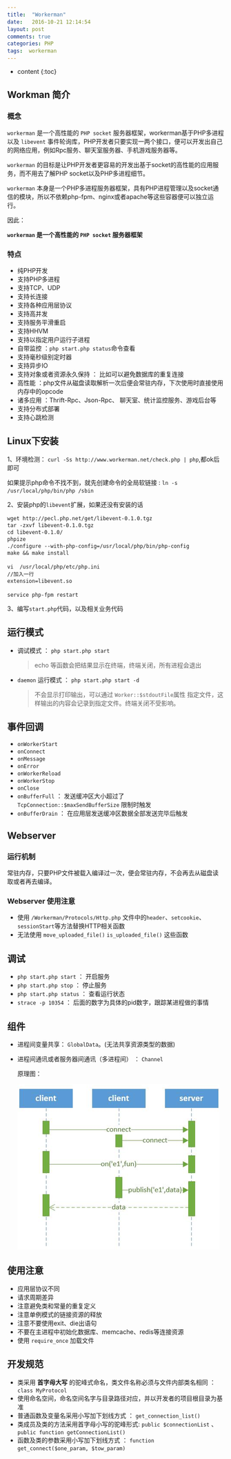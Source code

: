 ```yaml
---
title:  "Workerman"
date:   2016-10-21 12:14:54
layout: post
comments: true
categories: PHP
tags:  workerman
---
```


* content
{:toc}


## Workman 简介

### 概念

`workerman` 是一个高性能的 `PHP socket` 服务器框架，workerman基于PHP多进程以及 `libevent` 事件轮询库，PHP开发者只要实现一两个接口，便可以开发出自己的网络应用，例如Rpc服务、聊天室服务器、手机游戏服务器等。

`workerman` 的目标是让PHP开发者更容易的开发出基于socket的高性能的应用服务，而不用去了解PHP socket以及PHP多进程细节。

`workerman` 本身是一个PHP多进程服务器框架，具有PHP进程管理以及socket通信的模块，所以不依赖php-fpm、nginx或者apache等这些容器便可以独立运行。

因此：

**`workerman` 是一个高性能的 `PHP socket` 服务器框架**

### 特点

- 纯PHP开发
- 支持PHP多进程
- 支持TCP、UDP
- 支持长连接
- 支持各种应用层协议
- 支持高并发
- 支持服务平滑重启
- 支持HHVM
- 支持以指定用户运行子进程
- 自带监控 ：`php start.php status`命令查看
- 支持毫秒级别定时器
- 支持异步IO
- 支持对象或者资源永久保持 ： 比如可以避免数据库的重复连接
- 高性能 ：php文件从磁盘读取解析一次后便会常驻内存，下次使用时直接使用内存中的opcode
- 诸多应用 ：Thrift-Rpc、Json-Rpc、 聊天室、统计监控服务、游戏后台等
- 支持分布式部署
- 支持心跳检测



## Linux下安装


1、环境检测： `curl -Ss http://www.workerman.net/check.php | php`,都ok后即可

如果提示php命令不找不到，就先创建命令的全局软链接 : `ln -s /usr/local/php/bin/php /sbin`

2、安装php的`libevent`扩展，如果还没有安装的话

```
wget http://pecl.php.net/get/libevent-0.1.0.tgz
tar -zxvf libevent-0.1.0.tgz
cd libevent-0.1.0/
phpize
./configure --with-php-config=/usr/local/php/bin/php-config
make && make install

vi  /usr/local/php/etc/php.ini
//加入一行
extension=libevent.so

service php-fpm restart
```

3、编写`start.php`代码，以及相关业务代码



## 运行模式

- 调试模式  ： `php start.php start` 

    > echo 等函数会把结果显示在终端，终端关闭，所有进程会退出

- `daemon` 运行模式 ： `php start.php start -d`         
    
    > 不会显示打印输出，可以通过 `Worker::$stdoutFile`属性 指定文件，这样输出的内容会记录到指定文件。终端关闭不受影响。


## 事件回调

- `onWorkerStart`
- `onConnect`
- `onMessage`
- `onError`
- `onWorkerReload`
- `onWorkerStop`
- `onClose`
- `onBufferFull` ： 发送缓冲区大小超过了 `TcpConnection::$maxSendBufferSize` 限制时触发
- `onBufferDrain` ： 在应用层发送缓冲区数据全部发送完毕后触发

## Webserver

### 运行机制

常驻内存，只要PHP文件被载入编译过一次，便会常驻内存，不会再去从磁盘读取或者再去编译。

### Webserver 使用注意

- 使用 `/Workerman/Protocols/Http.php` 文件中的`header`、`setcookie`、`sessionStart`等方法替换HTTP相关函数
- 无法使用 `move_uploaded_file()` `is_uploaded_file()` 这些函数


## 调试

- `php start.php start` ： 开启服务
- `php start.php stop`  ： 停止服务
- `php start.php status` ： 查看运行状态
- `strace -p 10354` ： 后面的数字为具体的pid数字，跟踪某进程做的事情



## 组件

- 进程间变量共享： `GlobalData`。(无法共享资源类型的数据)


- 进程间通讯或者服务器间通讯（多进程间） ： `Channel`

    原理图：
    
    ![image](/static/img/workerman.jpg)



## 使用注意

- 应用层协议不同
- 请求周期差异
- 注意避免类和常量的重复定义
- 注意单例模式的链接资源的释放
- 注意不要使用exit、die出语句
- 不要在主进程中初始化数据库、memcache、redis等连接资源
- 使用 `require_once` 加载文件


## 开发规范

- 类采用 **首字母大写** 的驼峰式命名，类文件名称必须与文件内部类名相同 ： `class MyProtocol`
- 使用命名空间，命名空间名字与目录路径对应，并以开发者的项目根目录为基准
- 普通函数及变量名采用小写加下划线方式 ： `get_connection_list()`
- 类成员及类的方法采用首字母小写的驼峰形式: `public $connectionList` 、 `public function getConnectionList()`
- 函数及类的参数采用小写加下划线方式 ： `function get_connect($one_param, $tow_param)`

